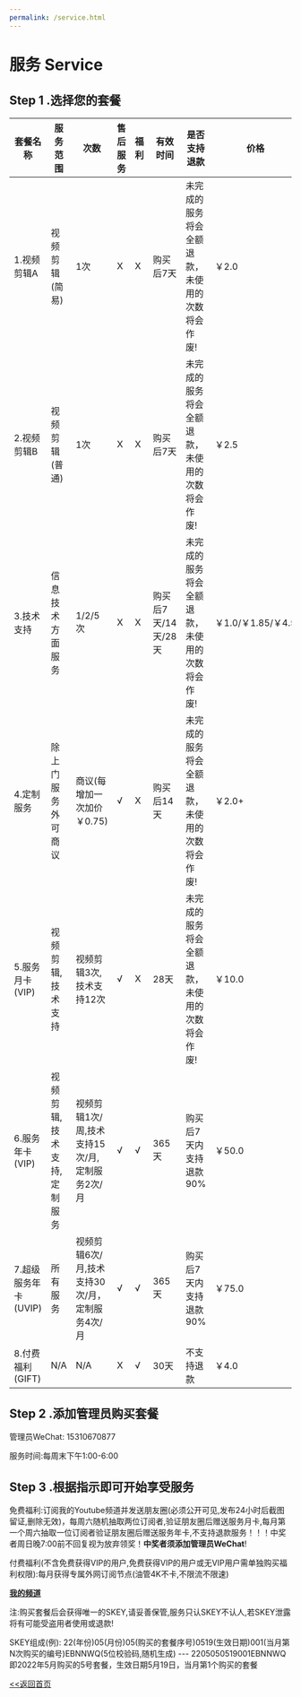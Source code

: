 ```yaml
---
permalink: /service.html
---
```


# 服务 Service

## Step 1 .选择您的套餐

| 套餐名称 | 服务范围| 次数 | 售后服务 | 福利 | 有效时间 | 是否支持退款 | 价格 |
| -------- | ----- | ------ |------- | ---- | -------- | ------------ | ----- |
| 1.视频剪辑A | 视频剪辑(简易) | 1次 | X | X | 购买后7天 | 未完成的服务将会全额退款，未使用的次数将会作废! | ￥2.0 |
| 2.视频剪辑B | 视频剪辑(普通) | 1次 | X | X | 购买后7天 | 未完成的服务将会全额退款，未使用的次数将会作废! | ￥2.5 |
| 3.技术支持 | 信息技术方面服务 | 1/2/5次 | X | X | 购买后7天/14天/28天 | 未完成的服务将会全额退款，未使用的次数将会作废! | ￥1.0/￥1.85/￥4.5 |
| 4.定制服务 | 除上门服务外可商议 | 商议(每增加一次加价￥0.75) | √ | X | 购买后14天 | 未完成的服务将会全额退款，未使用的次数将会作废! | ￥2.0+ |
| 5.服务月卡(VIP) | 视频剪辑,技术支持 | 视频剪辑3次,技术支持12次 | √ | X | 28天 | 未完成的服务将会全额退款，未使用的次数将会作废! | ￥10.0 |
| 6.服务年卡(VIP) | 视频剪辑,技术支持,定制服务 | 视频剪辑1次/周,技术支持15次/月,定制服务2次/月 | √ | √ | 365天 | 购买后7天内支持退款90%| ￥50.0 |
| 7.超级服务年卡(UVIP) | 所有服务 | 视频剪辑6次/月,技术支持30次/月，定制服务4次/月 | √ | √ | 365天 | 购买后7天内支持退款90% | ￥75.0 |
| 8.付费福利(GIFT) | N/A | N/A | X | √ | 30天 | 不支持退款 | ￥4.0 |

## Step 2 .添加管理员购买套餐

管理员WeChat: 15310670877

服务时间:每周末下午1:00-6:00

## Step 3 .根据指示即可开始享受服务

免费福利:订阅我的Youtube频道并发送朋友圈(必须公开可见,发布24小时后截图留证,删除无效)，每周六随机抽取两位订阅者,验证朋友圈后赠送服务月卡,每月第一个周六抽取一位订阅者验证朋友圈后赠送服务年卡,不支持退款服务！！！中奖者周日晚7:00前不回复视为放弃领奖！**中奖者须添加管理员WeChat**!

付费福利(不含免费获得VIP的用户,免费获得VIP的用户或无VIP用户需单独购买福利权限):每月获得专属外网订阅节点(油管4K不卡,不限流不限速)

**[我的频道](https://www.youtube.com/channel/UCXKZtp7WHK2rfcrVfsvSTuw)**

注:购买套餐后会获得唯一的SKEY,请妥善保管,服务只认SKEY不认人,若SKEY泄露将有可能受盗用者使用或退款!

SKEY组成(例): 22(年份)05(月份)05(购买的套餐序号)0519(生效日期)001(当月第N次购买的编号)EBNNWQ(5位校验码,随机生成) --- 2205050519001EBNNWQ 即2022年5月购买的5号套餐，生效日期5月19日，当月第1个购买的套餐

[<<返回首页](https://corestudi0.github.io)
